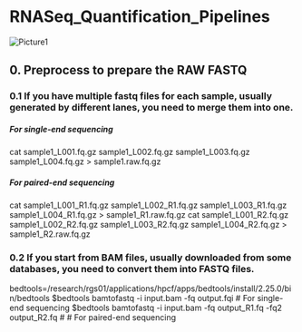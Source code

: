 # RNASeq_Quantification_Pipelines

![Picture1](https://user-images.githubusercontent.com/33663247/66729168-3ef9f700-ee0f-11e9-866a-d4a621466c9d.png)


## 0. Preprocess to prepare the RAW FASTQ

### 0.1 If you have multiple fastq files for each sample, usually generated by different lanes, you need to merge them into one.

##### For single-end sequencing
  cat sample1_L001.fq.gz sample1_L002.fq.gz sample1_L003.fq.gz sample1_L004.fq.gz > sample1.raw.fq.gz

##### For paired-end sequencing
  cat sample1_L001_R1.fq.gz sample1_L002_R1.fq.gz sample1_L003_R1.fq.gz sample1_L004_R1.fq.gz > sample1_R1.raw.fq.gz
  cat sample1_L001_R2.fq.gz sample1_L002_R2.fq.gz sample1_L003_R2.fq.gz sample1_L004_R2.fq.gz > sample1_R2.raw.fq.gz

### 0.2 If you start from BAM files, usually downloaded from some databases, you need to convert them into FASTQ files.

  bedtools=/research/rgs01/applications/hpcf/apps/bedtools/install/2.25.0/bin/bedtools
  $bedtools bamtofastq -i input.bam -fq output.fqi # For single-end sequencing
  $bedtools bamtofastq -i input.bam -fq output_R1.fq -fq2 output_R2.fq # # For paired-end sequencing

